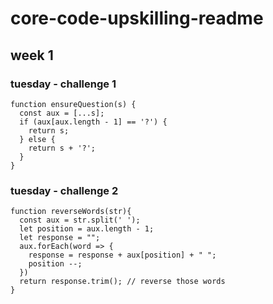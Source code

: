 # core-code-upskilling-readme

## week 1
### tuesday - challenge 1
```
function ensureQuestion(s) {
  const aux = [...s];
  if (aux[aux.length - 1] == '?') {
    return s;
  } else {
    return s + '?';
  }
}
```
### tuesday - challenge 2
```
function reverseWords(str){
  const aux = str.split(' ');
  let position = aux.length - 1;
  let response = "";
  aux.forEach(word => {
    response = response + aux[position] + " ";
    position --;
  })
  return response.trim(); // reverse those words
}
```
